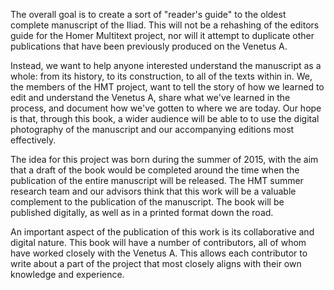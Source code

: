 The overall goal is to create a sort of "reader's guide" to the oldest complete manuscript of the Iliad. This will not be a rehashing of the editors guide for the Homer Multitext project, nor will it attempt to duplicate other publications that have been previously produced on the Venetus A. 

Instead, we want to help anyone interested understand the manuscript as a whole: from its history, to its construction, to all of the texts within in. We, the members of the HMT project, want to tell the story of how we learned to edit and understand the Venetus A, share what we've learned in the process, and document how we've gotten to where we are today. Our hope is that, through this book, a wider audience will be able to to use the digital photography of the manuscript and our accompanying editions most effectively.

The idea for this project was born during the summer of 2015, with the aim that a draft of the book would be completed around the time when the publication of the entire manuscript will be released. The HMT summer research team and our advisors think that this work will be a valuable complement to the publication of the manuscript. The book will be published digitally, as well as in a printed format down the road. 

An important aspect of the publication of this work is its collaborative and digital nature. This book will have a number of contributors, all of whom have worked closely with the Venetus A. This allows each contributor to write about a part of the project that most closely aligns with their own knowledge and experience.